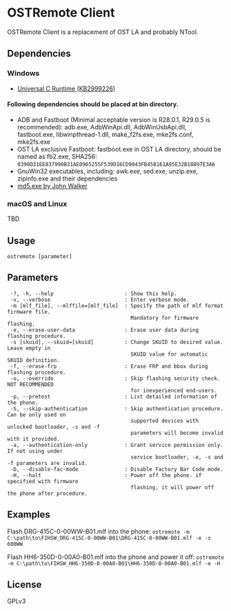 # OSTRemote Client

OSTRemote Client is a replacement of OST LA and probably NTool.

## Dependencies
### Windows

* [Universal C Runtime (KB2999226)](http://catalog.update.microsoft.com/v7/site/Search.aspx?q=KB2999226)

#### Following dependencies should be placed at bin directory.
* ADB and Fastboot (Minimal acceptable version is R28.0.1, R29.0.5 is recommended): adb.exe, AdbWinApi.dll, AdbWinUsbApi.dll, fastboot.exe, libwinpthread-1.dll, make_f2fs.exe, mke2fs.conf, mke2fs.exe
* OST LA exclusive Fastboot: fastboot.exe in OST LA directory, should be named as fb2.exe, SHA256: ```0390D31EE037990B31AE0965255F539D16CD9043FB458161A95E32B18897E3A6```
* GnuWin32 executables, including: awk.exe, sed.exe, unzip.exe, zipinfo.exe and their dependencies
* [md5.exe by John Walker](http://www.fourmilab.ch/md5/)

### macOS and Linux
TBD

## Usage
```
ostremote [parameter]
```

## Parameters
```
 -?, -h, --help                       : Show this help.
 -v, --verbose                        : Enter verbose mode.
 -m [mlf_file], --mlffile=[mlf_file]  : Specify the path of mlf format firmware file.
                                        Mandatory for firmware flashing.
 -e, --erase-user-data                : Erase user data during flashing procedure.
 -s [skuid], --skuid=[skuid]          : Change SKUID to desired value. Leave empty in
                                        SKUID value for automatic SKUID definition.
 -f, --erase-frp                      : Erase FRP and bbox during flashing procedure.
 -o, --override                       : Skip flashing security check. NOT RECOMMENDED
                                        for inexperienced end-users.
 -p, --pretest                        : List detailed information of the phone.
 -S, --skip-authentication            : Skip authentication procedure. Can be only used on
                                        supported devices with unlocked bootloader, -s and -f
                                        parameters will become invalid with it provided.
 -a, --authentication-only            : Grant service permission only. If not using under
                                        service bootloader, -e, -s and -f parameters are invalid.
 -D, --disable-fac-mode               : Disable Factory Bar Code mode.
 -H, --halt                           : Power off the phone. if specified with firmware
                                        flashing, it will power off the phone after procedure.

```

## Examples

Flash DRG-415C-0-00WW-B01.mlf into the phone:
```ostremote -m C:\path\to\FIHSW_DRG-415C-0-00WW-B01\DRG-415C-0-00WW-B01.mlf -e -s 600WW```

Flash HH6-350D-0-00A0-B01.mlf into the phone and power it off:
```ostremote -m C:\path\to\FIHSW_HH6-350D-0-00A0-B01\HH6-350D-0-00A0-B01.mlf -e -H```

## License
GPLv3
